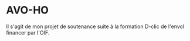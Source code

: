 # AVO-HO
Il s'agit de mon projet de soutenance suite à la formation D-clic de l'envol financer par l'OIF. 
